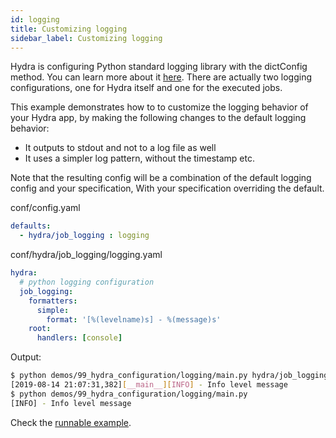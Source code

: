 ```yaml
---
id: logging
title: Customizing logging
sidebar_label: Customizing logging
---
```

Hydra is configuring Python standard logging library with the dictConfig method. You can learn more about it [here](https://docs.python.org/3/howto/logging.html).
There are actually two logging configurations, one for Hydra itself and one for the executed jobs.

 
This example demonstrates how to to customize the logging behavior of your Hydra app, by making the following changes
to the default logging behavior:

 * It outputs to stdout and not to a log file as well
 * It uses a simpler log pattern, without the timestamp etc.

Note that the resulting config will be a combination of the default logging config and your specification,
With your specification overriding the default.

conf/config.yaml
```yaml
defaults:
  - hydra/job_logging : logging
```

conf/hydra/job_logging/logging.yaml
```yaml
hydra:
  # python logging configuration
  job_logging:
    formatters:
      simple:
        format: '[%(levelname)s] - %(message)s'
    root:
      handlers: [console]
```

Output:

```bash
$ python demos/99_hydra_configuration/logging/main.py hydra/job_logging=logging
[2019-08-14 21:07:31,382][__main__][INFO] - Info level message
$ python demos/99_hydra_configuration/logging/main.py
[INFO] - Info level message
```

Check the [runnable example](https://github.com/facebookresearch/hydra/tree/master/demos/99_hydra_configuration/logging).